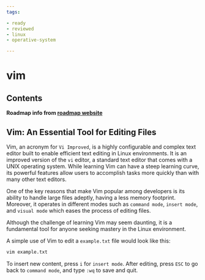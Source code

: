 ```yaml
---
tags:

- ready
- reviewed
- linux
- operative-system

---
```


# vim

## Contents

__Roadmap info from [roadmap website](https://roadmap.sh/linux/editing-files/vim)__

## Vim: An Essential Tool for Editing Files

Vim, an acronym for `Vi Improved`, is a highly configurable and complex text editor built to enable efficient text editing in Linux environments. It is an improved version of the `vi` editor, a standard text editor that comes with a UNIX operating system. While learning Vim can have a steep learning curve, its powerful features allow users to accomplish tasks more quickly than with many other text editors.

One of the key reasons that make Vim popular among developers is its ability to handle large files adeptly, having a less memory footprint. Moreover, it operates in different modes such as `command mode`, `insert mode`, and `visual mode` which eases the process of editing files.

Although the challenge of learning Vim may seem daunting, it is a fundamental tool for anyone seeking mastery in the Linux environment.

A simple use of Vim to edit a `example.txt` file would look like this:

```bash
vim example.txt

```

To insert new content, press `i` for `insert mode`. After editing, press `ESC` to go back to `command mode`, and type `:wq` to save and quit.
